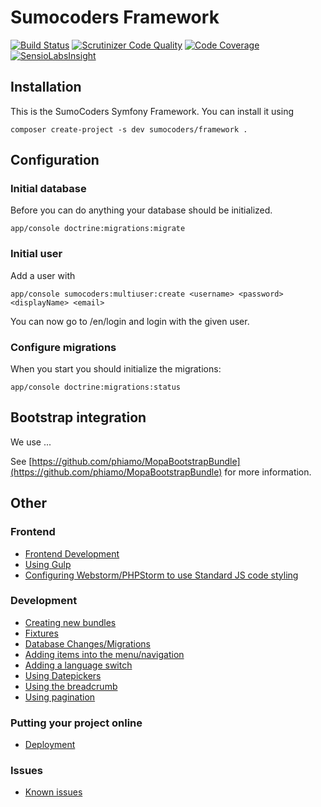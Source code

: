# Sumocoders Framework

[![Build Status](https://travis-ci.org/sumocoders/Framework.svg?branch=master)](https://travis-ci.org/sumocoders/Framework) [![Scrutinizer Code Quality](https://scrutinizer-ci.com/g/sumocoders/Framework/badges/quality-score.png?b=master)](https://scrutinizer-ci.com/g/sumocoders/Framework/?branch=master) [![Code Coverage](https://scrutinizer-ci.com/g/sumocoders/Framework/badges/coverage.png?b=master)](https://scrutinizer-ci.com/g/sumocoders/Framework/?branch=master) [![SensioLabsInsight](https://insight.sensiolabs.com/projects/a87f9056-eb3d-4383-915f-823744b39659/mini.png)](https://insight.sensiolabs.com/projects/a87f9056-eb3d-4383-915f-823744b39659)

## Installation

This is the SumoCoders Symfony Framework. You can install it using

    composer create-project -s dev sumocoders/framework .
    

## Configuration

### Initial database

Before you can do anything your database should be initialized.

    app/console doctrine:migrations:migrate

### Initial user

Add a user with

    app/console sumocoders:multiuser:create <username> <password> <displayName> <email>

You can now go to <your domain>/en/login and login with the given user.

### Configure migrations

When you start you should initialize the migrations:

    app/console doctrine:migrations:status

## Bootstrap integration

We use ...

See [https://github.com/phiamo/MopaBootstrapBundle](https://github.com/phiamo/MopaBootstrapBundle) for more information.

## Other

### Frontend

* [Frontend Development](./src/SumoCoders/FrameworkCoreBundle/Resources/doc/frontend/frontend-development.md)
* [Using Gulp](./src/SumoCoders/FrameworkCoreBundle/Resources/doc/frontend/gulp.md)
* [Configuring Webstorm/PHPStorm to use Standard JS code styling](https://blog.jetbrains.com/webstorm/2017/01/webstorm-2017-1-eap-171-2272/)

### Development

* [Creating new bundles](./src/SumoCoders/FrameworkCoreBundle/Resources/doc/development/creating-new-bundles.md)
* [Fixtures](./src/SumoCoders/FrameworkCoreBundle/Resources/doc/development/fixtures.md)
* [Database Changes/Migrations](./src/SumoCoders/FrameworkCoreBundle/Resources/doc/development/migrations.md)
* [Adding items into the menu/navigation](./src/SumoCoders/FrameworkCoreBundle/Resources/doc/development/menu.md)
* [Adding a language switch](./src/SumoCoders/FrameworkCoreBundle/Resources/doc/development/language-switch.md)
* [Using Datepickers](./src/SumoCoders/FrameworkCoreBundle/Resources/doc/development/using-date-pickers.md)
* [Using the breadcrumb](./src/SumoCoders/FrameworkCoreBundle/Resources/doc/development/breadcrumb.md)
* [Using pagination](./src/SumoCoders/FrameworkCoreBundle/Resources/doc/development/pagination.md)

### Putting your project online

* [Deployment](./src/SumoCoders/FrameworkCoreBundle/Resources/doc/deployment/deployment.md)

### Issues

* [Known issues](./src/SumoCoders/FrameworkCoreBundle/Resources/doc/issues/issues.md)


